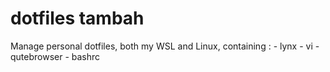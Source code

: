 # dotfiles tambah
Manage personal dotfiles, both my WSL and Linux, containing :
    - lynx
    - vi
    - qutebrowser
    - bashrc
